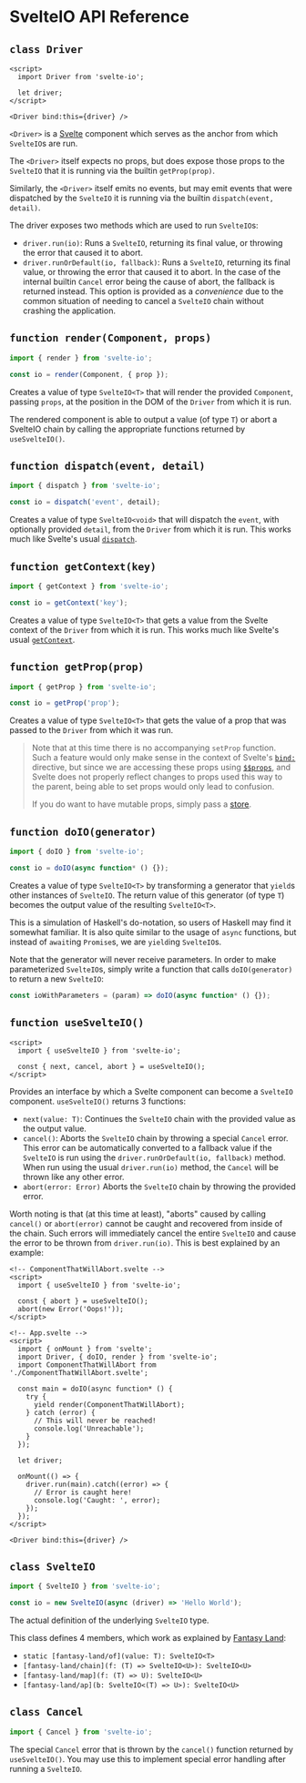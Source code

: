 # SvelteIO API Reference

[Svelte]: https://svelte.dev/

## `class Driver`

```svelte
<script>
  import Driver from 'svelte-io';

  let driver;
</script>

<Driver bind:this={driver} />
```

`<Driver>` is a [Svelte][] component which serves as the anchor from which `SvelteIO`s are run.

The `<Driver>` itself expects no props, but does expose those props to the `SvelteIO` that it is
running via the builtin `getProp(prop)`.

Similarly, the `<Driver>` itself emits no events, but may emit events that were dispatched by the
`SvelteIO` it is running via the builtin `dispatch(event, detail)`.

The driver exposes two methods which are used to run `SvelteIO`s:
*   `driver.run(io)`: Runs a `SvelteIO`, returning its final value, or throwing the error that caused
     it to abort.
*   `driver.runOrDefault(io, fallback)`: Runs a `SvelteIO`, returning its final value, or throwing
    the error that caused it to abort. In the case of the internal builtin `Cancel` error being
    the cause of abort, the fallback is returned instead. This option is provided as a *convenience*
    due to the common situation of needing to cancel a `SvelteIO` chain without crashing the
    application.

## `function render(Component, props)`

```javascript
import { render } from 'svelte-io';

const io = render(Component, { prop });
```

Creates a value of type `SvelteIO<T>` that will render the provided `Component`, passing `props`, at the
position in the DOM of the `Driver` from which it is run.

The rendered component is able to output a value (of type `T`) or abort a SvelteIO chain by calling the
appropriate functions returned by `useSvelteIO()`.

## `function dispatch(event, detail)`

```javascript
import { dispatch } from 'svelte-io';

const io = dispatch('event', detail);
```

Creates a value of type `SvelteIO<void>` that will dispatch the `event`, with optionally provided `detail`,
from the `Driver` from which it is run. This works much like Svelte's usual [`dispatch`](https://svelte.dev/docs#createEventDispatcher).

## `function getContext(key)`

```javascript
import { getContext } from 'svelte-io';

const io = getContext('key');
```

Creates a value of type `SvelteIO<T>` that gets a value from the Svelte context of the `Driver` from
which it is run. This works much like Svelte's usual [`getContext`](https://svelte.dev/docs#getContext).

## `function getProp(prop)`

```javascript
import { getProp } from 'svelte-io';

const io = getProp('prop');
```

Creates a value of type `SvelteIO<T>` that gets the value of a prop that was passed to the `Driver` from which
it was run.

>   Note that at this time there is no accompanying `setProp` function. Such a feature would only make sense
>   in the context of Svelte's [`bind:`](https://svelte.dev/docs#bind_element_property) directive, but since
>   we are accessing these props using [`$$props`](https://svelte.dev/docs#Attributes_and_props), and Svelte
>   does not properly reflect changes to props used this way to the parent, being able to set props would
>   only lead to confusion.
>
>   If you do want to have mutable props, simply pass a [store](https://svelte.dev/docs#svelte_store).

## `function doIO(generator)`

```javascript
import { doIO } from 'svelte-io';

const io = doIO(async function* () {});
```

Creates a value of type `SvelteIO<T>` by transforming a generator that `yield`s other instances of `SvelteIO`.
The return value of this generator (of type `T`) becomes the output value of the resulting `SvelteIO<T>`.

This is a simulation of Haskell's do-notation, so users of Haskell may find it somewhat familiar.
It is also quite similar to the usage of `async` functions, but instead of `await`ing `Promise`s,
we are `yield`ing `SvelteIO`s.

Note that the generator will never receive parameters. In order to make parameterized `SvelteIO`s,
simply write a function that calls `doIO(generator)` to return a new `SvelteIO`:

```javascript
const ioWithParameters = (param) => doIO(async function* () {});
```

## `function useSvelteIO()`

```svelte
<script>
  import { useSvelteIO } from 'svelte-io';

  const { next, cancel, abort } = useSvelteIO();
</script>
```

Provides an interface by which a Svelte component can become a `SvelteIO` component. `useSvelteIO()`
returns 3 functions:
*   `next(value: T)`: Continues the `SvelteIO` chain with the provided value as the output value.
*   `cancel()`: Aborts the `SvelteIO` chain by throwing a special `Cancel` error. This error can
    be automatically converted to a fallback value if the `SvelteIO` is run using the
    `driver.runOrDefault(io, fallback)` method. When run using the usual `driver.run(io)` method,
    the `Cancel` will be thrown like any other error.
*   `abort(error: Error)` Aborts the `SvelteIO` chain by throwing the provided error.

Worth noting is that (at this time at least), "aborts" caused by calling `cancel()` or `abort(error)`
cannot be caught and recovered from inside of the chain. Such errors will immediately cancel the
entire `SvelteIO` and cause the error to be thrown from `driver.run(io)`. This is best explained by
an example:

```svelte
<!-- ComponentThatWillAbort.svelte -->
<script>
  import { useSvelteIO } from 'svelte-io';

  const { abort } = useSvelteIO();
  abort(new Error('Oops!'));
</script>

<!-- App.svelte -->
<script>
  import { onMount } from 'svelte';
  import Driver, { doIO, render } from 'svelte-io';
  import ComponentThatWillAbort from './ComponentThatWillAbort.svelte';

  const main = doIO(async function* () {
    try {
      yield render(ComponentThatWillAbort);
    } catch (error) {
      // This will never be reached!
      console.log('Unreachable');
    }
  });

  let driver;

  onMount(() => {
    driver.run(main).catch((error) => {
      // Error is caught here!
      console.log('Caught: ', error);
    });
  });
</script>

<Driver bind:this={driver} />
```
 
## `class SvelteIO`

```javascript
import { SvelteIO } from 'svelte-io';

const io = new SvelteIO(async (driver) => 'Hello World');
```

The actual definition of the underlying `SvelteIO` type.

This class defines 4 members, which work as explained by [Fantasy Land][]:
*   `static [fantasy-land/of](value: T): SvelteIO<T>`
*   `[fantasy-land/chain](f: (T) => SvelteIO<U>): SvelteIO<U>`
*   `[fantasy-land/map](f: (T) => U): SvelteIO<U>`
*   `[fantasy-land/ap](b: SvelteIO<(T) => U>): SvelteIO<U>`

[Fantasy Land]: https://github.com/fantasyland/fantasy-land

## `class Cancel`

```javascript
import { Cancel } from 'svelte-io';
```

The special `Cancel` error that is thrown by the `cancel()` function returned by `useSvelteIO()`.
You may use this to implement special error handling after running a `SvelteIO`.

